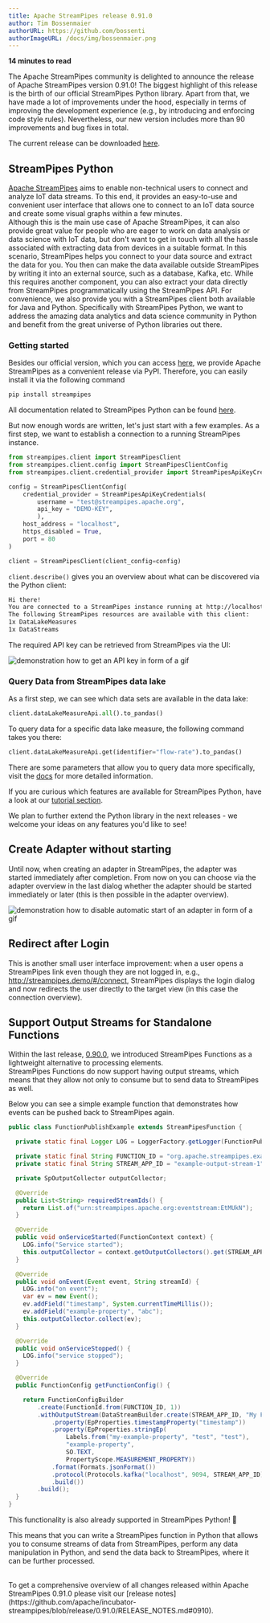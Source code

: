 ```yaml
---
title: Apache StreamPipes release 0.91.0
author: Tim Bossenmaier
authorURL: https://github.com/bossenti
authorImageURL: /docs/img/bossenmaier.png
---
```

**<div style="float: left; padding-right: 40px;">14 minutes to read</div>**
<br>

The Apache StreamPipes community is delighted to announce the release of Apache StreamPipes version 0.91.0!
The biggest highlight of this release is the birth of our official StreamPipes Python library.
Apart from that, we have made a lot of improvements under the hood, especially in terms of improving the development experience (e.g., by introducing and enforcing code style rules).
Nevertheless, our new version includes more than 90 improvements and bug fixes in total.

<!--truncate-->

The current release can be downloaded <a href="https://streampipes.apache.org/download.html">here</a>.

## StreamPipes Python
[Apache StreamPipes](https://streampipes.apache.org/) aims to enable non-technical users to connect and analyze IoT data streams.
To this end, it provides an easy-to-use and convenient user interface that allows one to connect to an IoT data source and create some visual
graphs within a few minutes. <br>
Although this is the main use case of Apache StreamPipes, it can also provide great value for people who are eager to work on data analysis or data science with IoT data, but don't want to get in touch with all the hassle associated with extracting data from devices in a suitable format.
In this scenario, StreamPipes helps you connect to your data source and extract the data for you.
You then can make the data available outside StreamPipes by writing it into an external source, such as a database, Kafka, etc.
While this requires another component, you can also extract your data directly from StreamPipes programmatically using the StreamPipes API.
For convenience, we also provide you with a StreamPipes client both available for Java and Python.
Specifically with StreamPipes Python, we want to address the amazing data analytics and data science community in Python and benefit from the great universe of Python libraries out there.

### Getting started
Besides our official version, which you can access [here](https://streampipes.apache.org/download.html),
we provide Apache StreamPipes as a convenient release via PyPI.
Therefore, you can easily install it via the following command
```bash
pip install streampipes
```
All documentation related to StreamPipes Python can be found [here](https://streampipes.apache.org/docs/docs/python/latest/).

But now enough words are written, let's just start with a few examples.
As a first step, we want to establish a connection to a running StreamPipes instance.
```python
from streampipes.client import StreamPipesClient
from streampipes.client.config import StreamPipesClientConfig
from streampipes.client.credential_provider import StreamPipesApiKeyCredentials

config = StreamPipesClientConfig(
    credential_provider = StreamPipesApiKeyCredentials(
        username = "test@streampipes.apache.org",
        api_key = "DEMO-KEY",
        ),
    host_address = "localhost",
    https_disabled = True,
    port = 80
)

client = StreamPipesClient(client_config=config)
```

`client.describe()` gives you an overview about what can be discovered via the Python client:
```bash
Hi there!
You are connected to a StreamPipes instance running at http://localhost:80.
The following StreamPipes resources are available with this client:
1x DataLakeMeasures
1x DataStreams
```

The required API key can be retrieved from StreamPipes via the UI:

<img src="/docs/blog/assets/2023-04-12/how-to-get-api-key.gif" alt="demonstration how to get an API key in form of a gif">

### Query Data from StreamPipes data lake
As a first step, we can see which data sets are available in the data lake:
```python
client.dataLakeMeasureApi.all().to_pandas()
```

To query data for a specific data lake measure, the following command takes you there:
```python
client.dataLakeMeasureApi.get(identifier="flow-rate").to_pandas()
```
There are some parameters that allow you to query data more specifically, visit the [docs](https://streampipes.apache.org/docs/docs/python/latest/reference/endpoint/api/data_lake_measure/#streampipes.endpoint.api.data_lake_measure.MeasurementGetQueryConfig) for more detailed information.

If you are curious which features are available for StreamPipes Python, have a look at our [tutorial section](https://streampipes.apache.org/docs/docs/python/latest/tutorials/1-introduction-to-streampipes-python-client/).

We plan to further extend the Python library in the next releases - we welcome your ideas on any features you'd like to see!

## Create Adapter without starting

Until now, when creating an adapter in StreamPipes, the adapter was started immediately after completion.
From now on you can choose via the adapter overview in the last dialog whether the adapter should be started immediately or later (this is then possible in the adapter overview).

<img src="/docs/blog/assets/2023-04-12/adapter-running.gif" alt="demonstration how to disable automatic start of an adapter in form of a gif">

## Redirect after Login

This is another small user interface improvement: when a user opens a StreamPipes link even though they are not logged in, e.g.,
http://streampipes.demo/#/connect, StreamPipes displays the login dialog and now redirects the user directly to the target view
(in this case the connection overview).

## Support Output Streams for Standalone Functions
Within the last release, [0.90.0](/docs/blog/2023/01/17/release-090.html), we introduced StreamPipes Functions as a lightweight alternative to processing elements.  
StreamPipes Functions do now support having output streams, which means that they allow not only to consume but to send data to StreamPipes as well.

Below you can see a simple example function that demonstrates how events can be pushed back to StreamPipes again.
```java
public class FunctionPublishExample extends StreamPipesFunction {

  private static final Logger LOG = LoggerFactory.getLogger(FunctionPublishExample.class);

  private static final String FUNCTION_ID = "org.apache.streampipes.example.function.publish";
  private static final String STREAM_APP_ID = "example-output-stream-1";

  private SpOutputCollector outputCollector;

  @Override
  public List<String> requiredStreamIds() {
    return List.of("urn:streampipes.apache.org:eventstream:EtMUkN");
  }

  @Override
  public void onServiceStarted(FunctionContext context) {
    LOG.info("Service started");
    this.outputCollector = context.getOutputCollectors().get(STREAM_APP_ID);
  }

  @Override
  public void onEvent(Event event, String streamId) {
    LOG.info("on event");
    var ev = new Event();
    ev.addField("timestamp", System.currentTimeMillis());
    ev.addField("example-property", "abc");
    this.outputCollector.collect(ev);
  }

  @Override
  public void onServiceStopped() {
    LOG.info("service stopped");
  }

  @Override
  public FunctionConfig getFunctionConfig() {

    return FunctionConfigBuilder
        .create(FunctionId.from(FUNCTION_ID, 1))
        .withOutputStream(DataStreamBuilder.create(STREAM_APP_ID, "My Function Stream", "")
            .property(EpProperties.timestampProperty("timestamp"))
            .property(EpProperties.stringEp(
                Labels.from("my-example-property", "test", "test"),
                "example-property",
                SO.TEXT,
                PropertyScope.MEASUREMENT_PROPERTY))
            .format(Formats.jsonFormat())
            .protocol(Protocols.kafka("localhost", 9094, STREAM_APP_ID))
            .build())
        .build();
  }
}
```

This functionality is also already supported in StreamPipes Python! 🚀

This means that you can write a StreamPipes function in Python that allows you to consume streams of data from StreamPipes,
perform any data manipulation in Python, and send the data back to StreamPipes, where it can be further processed.


<br>
To get a comprehensive overview of all changes released within Apache StreamPipes 0.91.0
please visit our [release notes](https://github.com/apache/incubator-streampipes/blob/release/0.91.0/RELEASE_NOTES.md#0910).
